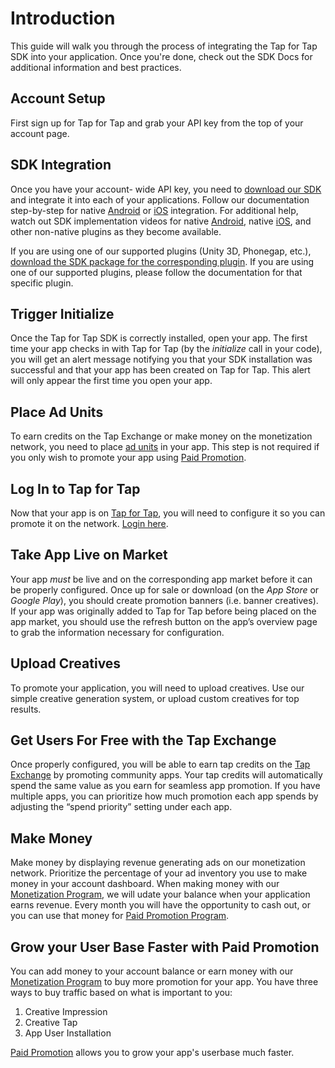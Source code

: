 # Introduction #

This guide will walk you through the process of integrating the Tap for Tap SDK into your application. Once you're done, check out the SDK Docs for additional information and best practices. 

##  Account Setup 

First sign up for Tap for Tap and grab your API key from the top of your account page.

##  SDK Integration

Once you have your account- wide API key, you need to  [download our SDK](https://github.com/tapfortap/SDK/archive/master.zip) and integrate it into each of your applications. Follow our documentation step-by-step for native [Android](/doc/android/integration) or [iOS](/doc/ios/integration) integration. For additional help, watch out SDK implementation videos for native [Android](http://www.youtube.com/watch?v=xDj16PJ5WQk&hd=1), native [iOS](http://www.youtube.com/watch?v=LS7DEvITf7Y&hd=1), and other non-native plugins as they become available.

If you are using one of our supported plugins (Unity 3D, Phonegap, etc.), [download the SDK package for the corresponding plugin](/doc). If you are using one of our supported plugins, please follow the documentation for that specific plugin. 

##  Trigger Initialize

Once the Tap for Tap SDK is correctly installed, open your app. The first time your app checks in with Tap for Tap (by the *initialize* call in your code), you will get an alert message notifying you that your SDK installation was successful and that your app has been created on Tap for Tap. This alert will only appear the first time you open your app.

##  Place Ad Units 

To earn credits on the Tap Exchange or make money on the monetization network, you need to place [ad units](/doc/ad-units) in your app. This step is not required if you only wish to promote your app using [Paid Promotion](/doc/paid-promotion).

##  Log In to Tap for Tap

Now that your app is on [Tap for Tap](http://tapfortap.com), you will need to configure it so you can promote it on the network. [Login here](http://tapfortap.com/login).

##  Take App Live on Market

Your app *must* be live and on the corresponding app market before it can be properly configured. Once up for sale or download (on the *App Store* or *Google Play*), you should create promotion banners (i.e. banner creatives). If your app was originally added to Tap for Tap before being placed on the app market, you should use the refresh button on the app’s overview page to grab the information necessary for configuration.

##  Upload Creatives

To promote your application, you will need to upload creatives.  Use our simple creative generation system, or upload custom creatives for top results.

##  Get Users For Free with the Tap Exchange 

Once properly configured, you will be able to earn tap credits on the [Tap Exchange](/doc/get-users/tap-exchange) by promoting community apps.  Your tap credits will automatically spend the same value as you earn for seamless app promotion.  If you have multiple apps, you can prioritize how much promotion each app spends by adjusting the “spend priority” setting under each app.

##  Make Money 

Make money by displaying revenue generating ads on our monetization network. Prioritize the percentage of your ad inventory you use to make money in your account dashboard. When making money with our [Monetization Program](/doc/monetization), we will udate your balance when your application earns revenue. Every month you will have the opportunity to cash out, or you can use that money for [Paid Promotion Program](/doc/get-users/paid-promotion).

##  Grow your User Base Faster with Paid Promotion 

You can add money to your account balance or earn money with our [Monetization Program](/doc/monetization) to buy more promotion for your app.  You have three ways to buy traffic based on what is important to you:

1. Creative Impression
2. Creative Tap
3. App User Installation

[Paid Promotion](/doc/get-users/paid-promotion) allows you to grow your app's userbase much faster.

